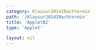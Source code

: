 ```yaml
---
category: Klausur2014INachtermin
path: '/Klausur2014INachtermin'
title: 'AppletB2'
type: 'Applet'

layout: nil
---
```

<link type="text/css" href="https://cdnjs.cloudflare.com/ajax/libs/jsxgraph/0.99.6/jsxgraph.css"><link rel="stylesheet" type="text/css" href="{{ site.jsxurl }}/jsxgraph.css" />
<div id="JXG3f473e3d-a444-4b74-9e9b-44f8db2458bd" class="jxgbox" style="width:500px; height:500px">
<script type="text/javascript">
    (function() {
	const board = JXG.JSXGraph.initBoard('3f473e3d-a444-4b74-9e9b-44f8db2458bd', {
    							boundingbox: [-8, 13, 8, -3],
                  showFullscreen: true, axis: false
              });
var M = board.create('point', [0,0], {name:'M', color:'red', fixed:true, size:2, label:{fontsize:15, offset:[15,15]}});
var S = board.create('point', [0,10], {color:'red', name:'S', fixed:true, size:2, label:{fontsize:15}});
var A = board.create('point', [-4,0], {name:'A', fixed:true, color:'red', size:2, label:{offset:[-15,0], fontsize:15}});
var C = board.create('point',[4,0], {name:'C', fixed:true, color:'red', size:2, label:{fontsize:15}});
var B = board.create('point', [Math.sin(315/180*Math.PI)*2, Math.sin(315/180*Math.PI)*2], {color:'red', name:'B',fixed:true, size:2, label:{fontsize:15}});
var D = board.create('point', [Math.sin(45/180*Math.PI)*2, Math.sin(45/180*Math.PI)*2], {color:'red', name:'D',fixed:true, size:2, label:{fontsize:15}});

var AB = board.create('segment', [A,B], {color:'red'});
board.create('segment', [B,C], {color:'red'});
board.create('segment', [C,D], {color:'red'});
var AD = board.create('segment', [D,A], {color:'red'});
var AS = board.create('segment', [A,S], {color:'red'});
var BS = board.create('segment', [B,S], {color:'red'});
var CS = board.create('segment', [C,S], {color:'red'});
var DS = board.create('segment', [D,S], {color:'red'});

var AC = board.create('segment', [A,C], {color:'gray', strokeWidth:2});
board.create('segment', [B,D], {color:'gray', strokeWidth:2});

board.create('angle', [A,S,C], {name:' ', radius:2});

var Z = board.create('point', [0,7], {color:'red', name:'Z', fixed:true, size:2, label:{fontsize:15}});

var A = board.create('glider', [AS], {color:'orange', name:'A_1', size:2, label:{fontsize:15, offset:[-15,5]}});
var temp = board.create('parallel', [A,AC], {visible:false});

var C = board.create('intersection', [temp, CS], {color:'green', name:'C_1', fixed:true, size:2, label:{fontsize:15}});

var temp = board.create('parallel', [A,AB], {visible:false});

var B = board.create('intersection', [temp, BS], {color:'green', name:'B_1', fixed:true, size:2, label:{fontsize:15, offset:[-15,-15]}});

var temp = board.create('parallel', [A,AD], {visible:false});

var D = board.create('intersection', [temp, DS], {color:'green', name:'D_1', fixed:true, size:2, label:{fontsize:15}});

var M1 = board.create('midpoint', [A,C], {color:'green', name:'M_1', fixed:true, size:2, label:{fontsize:15, offset:[5,15]}});
board.create('polygon', [A,B,C,D]);
board.create('segment', [A,D], {color:'green'});
board.create('segment', [B,C], {color:'green'});
board.create('segment', [A,B], {color:'green'});
board.create('segment', [C,D], {color:'green'});

board.create('segment', [A,Z], {color:'green'});
board.create('segment', [B,Z], {color:'green'});
board.create('segment', [C,Z], {color:'green'});
board.create('segment', [Z,D], {color:'green'});


board.create('segment', [A,M], {color:'purple'});
board.create('segment', [B,M], {color:'purple'});
board.create('segment', [C,M], {color:'purple'});
board.create('segment', [D,M], {color:'purple'});
board.create('segment', [A,C], {color:'black', strokeWidth:0.7});
board.create('segment', [B,D], {color:'black', strokeWidth:0.7});
board.create('segment', [M,S], {color:'black', strokeWidth:0.7});

board.create('segment', [M,M1], {color:'purple'});
board.create('segment', [M1,Z], {color:'green'});

var phi = board.create('angle', [A,Z,C], {orthotype:'sectordot', radius:1.5, name:'&phi;', label:{fontsize:16}});


board.create('text', [-5,10, function(){return '&phi; = ' + JXG.toFixed(phi.Value()*180/Math.PI,2)+ '°'}], {fontsize:18});
board.create('text', [-7.5, 12.5, '2014 I NT B2'], {fontsize:18});

board.create('text', [-5, 11, '|<span style="border-top:1px solid">MS</span>| = 10 cm'], {fontsize:18});
board.create('text', [-2.5, 5, '8'], {fontsize:18});
board.create('text', [0, 11, function(){return'|<span style="border-top:1px solid">SC_1</span>|(' + JXG.toFixed(phi.Value() *180/Math.PI, 2) +  '°) = ' + JXG.toFixed((3*Math.sin(phi.Value()/2))/(Math.sin(phi.Value()/2 - (21.80/180)*Math.PI)), 2);}], {fontsize:18});

 })();
 
 
 
 
 
 
 
 
  </script>
  </div>
